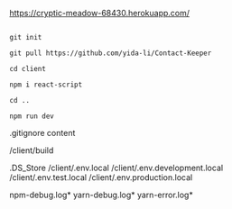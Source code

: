 https://cryptic-meadow-68430.herokuapp.com/

```

git init

git pull https://github.com/yida-li/Contact-Keeper

cd client

npm i react-script

cd ..

npm run dev
```

.gitignore content

/client/build

.DS_Store
/client/.env.local
/client/.env.development.local
/client/.env.test.local
/client/.env.production.local

npm-debug.log*
yarn-debug.log*
yarn-error.log\*
